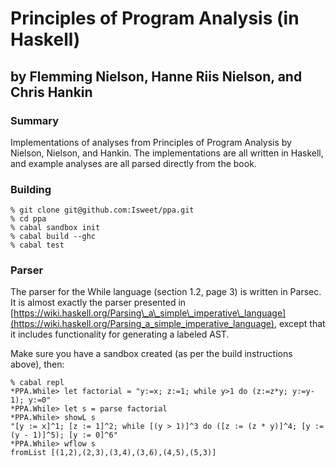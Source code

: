 # Principles of Program Analysis (in Haskell)
## by Flemming Nielson, Hanne Riis Nielson, and Chris Hankin

### Summary

Implementations of analyses from Principles of Program Analysis by Nielson, Nielson, and Hankin.
The implementations are all written in Haskell, and example analyses are all parsed directly from the
book.

### Building

    % git clone git@github.com:Isweet/ppa.git
    % cd ppa
    % cabal sandbox init
    % cabal build --ghc
    % cabal test

### Parser

The parser for the While language (section 1.2, page 3) is written in Parsec. It is almost exactly
the parser presented in [https://wiki.haskell.org/Parsing\_a\_simple\_imperative\_language](https://wiki.haskell.org/Parsing_a_simple_imperative_language),
except that it includes functionality for generating a labeled AST.

Make sure you have a sandbox created (as per the build instructions above), then:

    % cabal repl
    *PPA.While> let factorial = "y:=x; z:=1; while y>1 do (z:=z*y; y:=y-1); y:=0"
    *PPA.While> let s = parse factorial
    *PPA.While> showL s
    "[y := x]^1; [z := 1]^2; while [(y > 1)]^3 do ([z := (z * y)]^4; [y := (y - 1)]^5); [y := 0]^6"
    *PPA.While> wflow s
    fromList [(1,2),(2,3),(3,4),(3,6),(4,5),(5,3)]
